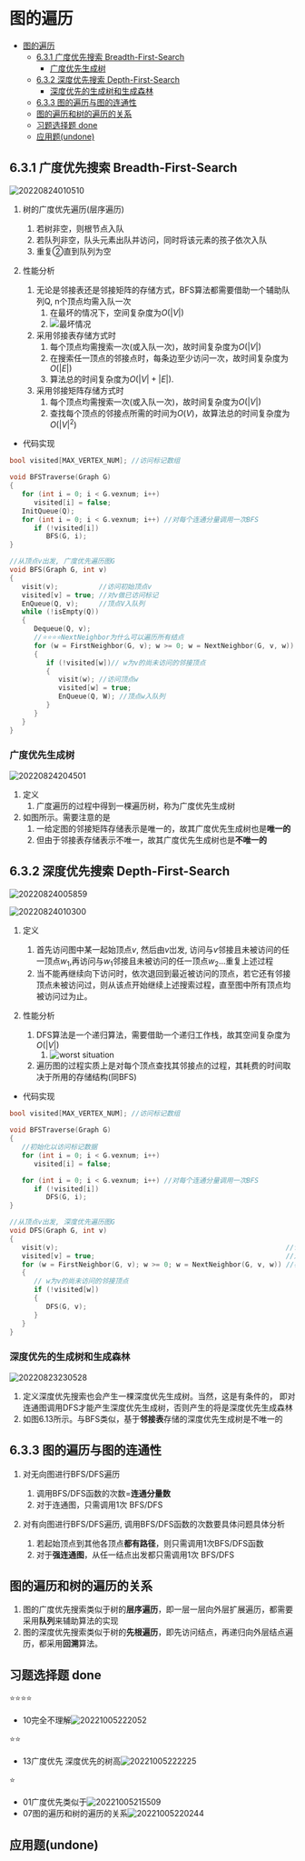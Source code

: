 # 图的遍历

- [图的遍历](#图的遍历)
  - [6.3.1 广度优先搜索 Breadth-First-Search](#631-广度优先搜索-breadth-first-search)
    - [广度优先生成树](#广度优先生成树)
  - [6.3.2 深度优先搜索 Depth-First-Search](#632-深度优先搜索-depth-first-search)
    - [深度优先的生成树和生成森林](#深度优先的生成树和生成森林)
  - [6.3.3 图的遍历与图的连通性](#633-图的遍历与图的连通性)
  - [图的遍历和树的遍历的关系](#图的遍历和树的遍历的关系)
  - [习题选择题 done](#习题选择题-done)
  - [应用题(undone)](#应用题undone)

## 6.3.1 广度优先搜索 Breadth-First-Search

![20220824010510](https://raw.githubusercontent.com/Logible/Image/main/note_image/20220824010510.png)

1. 树的广度优先遍历(层序遍历)
   1. 若树非空，则根节点入队
   2. 若队列非空，队头元素出队并访问，同时将该元素的孩子依次入队
   3. 重复②直到队列为空

2. 性能分析
   1. 无论是邻接表还是邻接矩阵的存储方式，BFS算法都需要借助一个辅助队列Q, n个顶点均需入队一次
      1. 在最坏的情况下，空间复杂度为$O(|V|)$
      2. ![最坏情况](https://raw.githubusercontent.com/Logible/Image/main/note_image/20220823230308.png)
   2. 采用邻接表存储方式时
      1. 每个顶点均需搜索一次(或入队一次)，故时间复杂度为$O(|V|)$
      2. 在搜索任一顶点的邻接点时，每条边至少访问一次，故时间复杂度为$O(|E|)$
      3. 算法总的时间复杂度为$O(|V|+|E|)$.
   3. 采用邻接矩阵存储方式时
      1. 每个顶点均需搜索一次(或入队一次)，故时间复杂度为$O(|V|)$
      2. 查找每个顶点的邻接点所需的时间为$O(V)$，故算法总的时间复杂度为$O(|V|^2)$

- 代码实现

```c
bool visited[MAX_VERTEX_NUM]; //访问标记数组

void BFSTraverse(Graph G)
{
   for (int i = 0; i < G.vexnum; i++)
      visited[i] = false;
   InitQueue(Q);
   for (int i = 0; i < G.vexnum; i++) //对每个连通分量调用一次BFS
      if (!visited[i])
         BFS(G, i);
}

//从顶点v出发, 广度优先遍历图G
void BFS(Graph G, int v)
{
   visit(v);          //访问初始顶点v
   visited[v] = true; //对v做已访问标记
   EnQueue(Q, v);     //顶点V入队列
   while (!isEmpty(Q))
   {
      Dequeue(Q, v);                                                   //顶点v出队列
      //⭐⭐⭐⭐NextNeighbor为什么可以遍历所有结点
      for (w = FirstNeighbor(G, v); w >= 0; w = NextNeighbor(G, v, w)) //检测v所有邻点
      {
         if (!visited[w])// w为v的尚未访问的邻接顶点
         {            
            visit(w); //访问顶点w
            visited[w] = true;
            EnQueue(Q, W); //顶点w入队列
         }
      }
   }
}
```

### 广度优先生成树

![20220824204501](https://raw.githubusercontent.com/Logible/Image/main/note_image/20220824204501.png)

1. 定义
   1. 广度遍历的过程中得到一棵遍历树，称为广度优先生成树
2. 如图所示。需要注意的是
   1. 一给定图的邻接矩阵存储表示是唯一的，故其广度优先生成树也是**唯一的**
   2. 但由于邻接表存储表示不唯一，故其广度优先生成树也是**不唯一的**

## 6.3.2 深度优先搜索 Depth-First-Search

![20220824005859](https://raw.githubusercontent.com/Logible/Image/main/note_image/20220824005859.png)

![20220824010300](https://raw.githubusercontent.com/Logible/Image/main/note_image/20220824010300.png)

1. 定义
   1. 首先访问图中某一起始顶点$v$, 然后由$v$岀发, 访问与$v$邻接且未被访问的任一顶点$w_1$,再访问与$w_1$邻接且未被访问的任一顶点$w_2$...重复上述过程
   2. 当不能再继续向下访问时，依次退回到最近被访问的顶点，若它还有邻接顶点未被访问过，则从该点开始继续上述搜索过程，直至图中所有顶点均被访问过为止。

2. 性能分析
   1. DFS算法是一个递归算法，需要借助一个递归工作栈，故其空间复杂度为$O(|V|)$
      1. ![worst situation](https://raw.githubusercontent.com/Logible/Image/main/note_image/20220824010327.png)
   2. 遍历图的过程实质上是对每个顶点查找其邻接点的过程，其耗费的时间取决于所用的存储结构(同BFS)

- 代码实现

```c
bool visited[MAX_VERTEX_NUM]; //访问标记数组

void BFSTraverse(Graph G)
{
   //初始化以访问标记数据
   for (int i = 0; i < G.vexnum; i++)
      visited[i] = false;

   for (int i = 0; i < G.vexnum; i++) //对每个连通分量调用一次BFS
      if (!visited[i])
         DFS(G, i);
}

//从顶点v出发, 深度优先遍历图G
void DFS(Graph G, int v)
{
   visit(v);                                                        //访问初始顶点v
   visited[v] = true;                                               //对v做已访问标记
   for (w = FirstNeighbor(G, v); w >= 0; w = NextNeighbor(G, v, w)) //检测v所有邻点
   {
      // w为v的尚未访问的邻接顶点
      if (!visited[w])
      {
         DFS(G, v);
      }
   }
}
```

### 深度优先的生成树和生成森林

![20220823230528](https://raw.githubusercontent.com/Logible/Image/main/note_image/20220823230528.png)

1. 定义深度优先搜索也会产生一棵深度优先生成树。当然，这是有条件的， 即对连通图调用DFS才能产生深度优先生成树，否则产生的将是深度优先生成森林
2. 如图6.13所示。与BFS类似，基于**邻接表**存储的深度优先生成树是不唯一的

## 6.3.3 图的遍历与图的连通性

1. 对无向图进行BFS/DFS遍历
   1. 调用BFS/DFS函数的次数=**连通分量数**
   2. 对于连通图，只需调用1次 BFS/DFS

2. 对有向图进行BFS/DFS遍历, 调用BFS/DFS函数的次数要具体问题具体分析
   1. 若起始顶点到其他各顶点**都有路径**，则只需调用1次BFS/DFS函数
   2. 对于**强连通图**，从任一结点出发都只需调用1次 BFS/DFS

## 图的遍历和树的遍历的关系

1. 图的广度优先搜索类似于树的**层序遍历**，即一层一层向外层扩展遍历，都需要采用**队列**来辅助算法的实现
2. 图的深度优先搜索类似于树的**先根遍历**，即先访问结点，再递归向外层结点遍历，都采用**回溯**算法。

## 习题选择题 done

⭐⭐⭐⭐

- 10完全不理解![20221005222052](https://raw.githubusercontent.com/Logible/Image/main/note_image/20221005222052.png)

⭐⭐

- 13广度优先 深度优先的树高![20221005222225](https://raw.githubusercontent.com/Logible/Image/main/note_image/20221005222225.png)

⭐

- 01广度优先类似于![20221005215509](https://raw.githubusercontent.com/Logible/Image/main/note_image/20221005215509.png)
- 07图的遍历和树的遍历的关系![20221005220244](https://raw.githubusercontent.com/Logible/Image/main/note_image/20221005220244.png)

## 应用题(undone)
